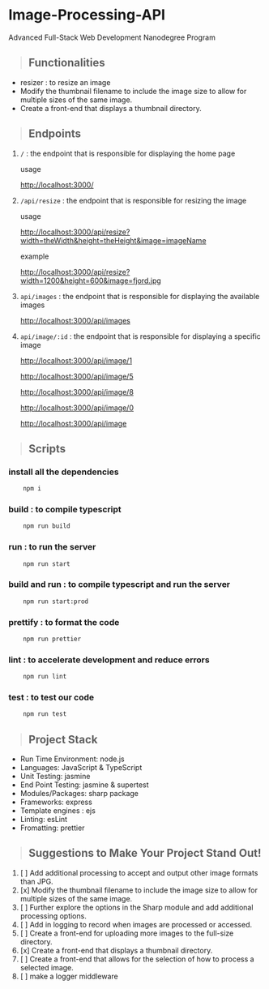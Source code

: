 # Image-Processing-API

Advanced Full-Stack Web Development Nanodegree Program

> ## Functionalities
- resizer : to resize an image
- Modify the thumbnail filename to include the image size to allow for multiple sizes of the same image.
- Create a front-end that displays a thumbnail directory.


> ## Endpoints
1. `/` : the endpoint that is responsible for displaying the home page

   usage

   <http://localhost:3000/> 

2. `/api/resize` : the endpoint that is responsible for resizing the image

   usage

   <http://localhost:3000/api/resize?width=theWidth&height=theHeight&image=imageName> 

   example

   <http://localhost:3000/api/resize?width=1200&height=600&image=fjord.jpg>

3. `api/images` : the endpoint that is responsible for displaying the available images

   <http://localhost:3000/api/images>

4. `api/image/:id` : the endpoint that is responsible for displaying a specific image

   <http://localhost:3000/api/image/1>

   <http://localhost:3000/api/image/5> 

   <http://localhost:3000/api/image/8> 

   <http://localhost:3000/api/image/0> 

   <http://localhost:3000/api/image> 



> ## Scripts

### install all the dependencies
``` bash
    npm i
```

### build : to compile typescript

``` bash
    npm run build
```

### run : to run the server

``` bash
    npm run start
```

### build and run : to compile typescript and run the server 

``` bash
    npm run start:prod
```

### prettify : to format the code

``` bash
    npm run prettier
```

### lint : to accelerate development and reduce errors

``` bash
    npm run lint
```

### test : to test our code        

``` bash
    npm run test
```

> ## Project Stack
- Run Time Environment: node.js
- Languages: JavaScript & TypeScript
- Unit Testing: jasmine
- End Point Testing: jasmine & supertest
- Modules/Packages: sharp package 
- Frameworks: express 
- Template engines : ejs
- Linting: esLint
- Fromatting: prettier


> ## Suggestions to Make Your Project Stand Out!
1. [ ] Add additional processing to accept and output other image formats than JPG.
2. [x] Modify the thumbnail filename to include the image size to allow for multiple sizes of the same image.
3. [ ] Further explore the options in the Sharp module and add additional processing options.
4. [ ] Add in logging to record when images are processed or accessed.
5. [ ] Create a front-end for uploading more images to the full-size directory.
6. [x] Create a front-end that displays a thumbnail directory.
7. [ ] Create a front-end that allows for the selection of how to process a selected image.
8. [ ] make a logger middleware